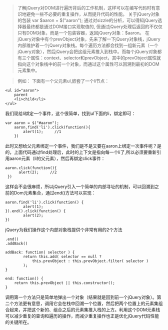 >   了解jQuery对DOM进行遍历背后的工作机制，这样可以在编写代码时有意识地避免一些不必要的重复操作，从而提升代码的性能。
>   关于jQuery对象的包装
var $aaron = $("aaron");
通过对sizzle的分析，可以得知jQuery选择器最终都是通过DOM接口实现取值的, 但通过jQuery处理后返回的不仅仅只有DOM对象，而是一个包装容器，返回jQuery对象：$aaron。
>   在jQuery对象中有个prevObject对象，先来了解一下jQuery对象栈，jQuery内部维护着一个jQuery对象栈。每个遍历方法都会找到一组新元素（一个jQuery对象），然后jQuery会把这组元素推入到栈中。而每个jQuery对象都有三个属性：context、selector和prevObject，其中的prevObject属性就指向这个对象栈中的前一个对象，而通过这个属性可以回溯到最初的DOM元素集中。

>   例如：
下面有一个父元素ul,嵌套了一个li节点：
```
<ul id="aaron">
    parent
    <li>child</li>
</ul>
```
我们现给li绑定一个事件，这个很简单，找到ul下面的li，绑定即可：
```
var aaron = $("#aaron");
    aaron.find('li').click(function(){
        alert(1);     //1
    })
```
此时又想给父元素绑定一个事件，我们是不是又要在aaron上绑定一次事件呢？是的，上面代码通过find处理后，此时的上下文是指向每一个li了,所以必须要重新引用aaron元素（li的父元素），然后再绑定click事件：
```
aaron.click(function(){
      alert(2);     //2
 })
 ```
这样会不会很麻烦，所以jQuery引入一个简单的内部寻址的机制，可以回溯到之前的Dom元素集合，通过end()方法可以实现：
```
aaron.find('li').click(function() {
        alert(1);
}).end().click(function() {
        alert(2);
})
```
jQuery为我们操作这个内部对象栈提供个非常有用的2个方法
```
.end()
.addBack()
```
```
addBack: function( selector ) {
		return this.add( selector == null ?
			this.prevObject : this.prevObject.filter( selector )
		);
}

end: function() {
	return this.prevObject || this.constructor();
}
```
调用第一个方法只是简单地弹出一个对象（结果就是回到前一个jQuery对象）。第二个方法更有意思，调用它会在栈中回溯一个位置，然后把两个位置上的元素集组合起来，并把这个新的、组合之后的元素集推入栈的上方。利用这个DOM元素栈可以减少重复的查询和遍历的操作，而减少重复操作也正是优化jQuery代码性能的关键所在。